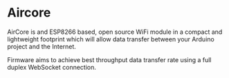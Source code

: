 # Aircore
AirCore is and ESP8266 based, open source WiFi module in a compact and lightweight footprint which will allow data transfer between your Arduino project and the Internet.

Firmware aims to achieve best throughput data transfer rate using a full duplex WebSocket connection.  
